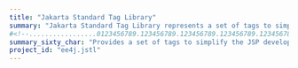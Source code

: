 ```yaml
---
title: "Jakarta Standard Tag Library"
summary: "Jakarta Standard Tag Library represents a set of tags to simplify the Jakarta Server Pages(JSP) development."
#<!--.................0123456789.123456789.123456789.123456789.123456789.123456789-->
summary_sixty_char: "Provides a set of tags to simplify the JSP development"
project_id: "ee4j.jstl"
---
```

